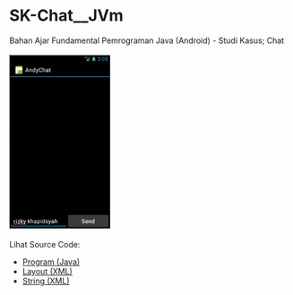 # SK-Chat__JVm
Bahan Ajar Fundamental Pemrograman Java (Android) - Studi Kasus; Chat<br><br>
<img src="https://github.com/RizkyKhapidsyah/SK-Chat__JVm/blob/main/AndyChat/result/001.PNG" height=310px width=180px><br><br>
Lihat Source Code:<br>
- <a href="https://github.com/RizkyKhapidsyah/SK-Chat__JVm/blob/main/AndyChat/src/edu/UTEP/android/AndyChatActivity.java">Program (Java)</a><br>
- <a href="https://github.com/RizkyKhapidsyah/SK-Chat__JVm/blob/main/AndyChat/res/layout/main.xml">Layout (XML)</a><br>
- <a href="https://github.com/RizkyKhapidsyah/SK-Chat__JVm/blob/main/AndyChat/res/values/strings.xml">String (XML)</a>

